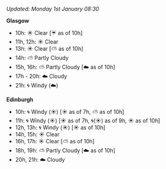 *Updated: Monday 1st January 08:30*

**Glasgow**

* 10h: :sunny: Clear [:umbrella: as of 10h]
* 11h, 12h: :sunny: Clear
* 13h: :sunny: Clear [:partly_sunny: as of 10h]
* 14h: :partly_sunny: Partly Cloudy
* 15h, 16h: :partly_sunny: Partly Cloudy [:cloud: as of 10h]
* 17h - 20h: :cloud: Cloudy
* 21h: :cyclone: Windy (:cloud:)

**Edinburgh**

* 10h: :cyclone: Windy (:sunny:) [:sunny: as of 7h, :partly_sunny: as of 10h]
* 11h: :cyclone: Windy (:sunny:) [:sunny: as of 7h, :cyclone:(:sunny:) as of 9h, :sunny: as of 10h]
* 12h, 13h: :cyclone: Windy (:sunny:) [:sunny: as of 10h]
* 14h, 15h: :sunny: Clear
* 16h, 17h: :sunny: Clear [:partly_sunny: as of 10h]
* 18h, 19h: :partly_sunny: Partly Cloudy [:cloud: as of 10h]
* 20h, 21h: :cloud: Cloudy
